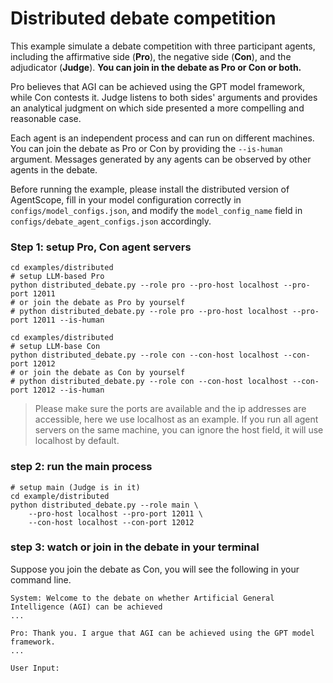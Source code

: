 # Distributed debate competition

This example simulate a debate competition with three participant agents, including the affirmative side (**Pro**), the negative side (**Con**), and the adjudicator (**Judge**).
**You can join in the debate as Pro or Con or both.**

Pro believes that AGI can be achieved using the GPT model framework, while Con contests it.
Judge listens to both sides' arguments and provides an analytical judgment on which side presented a more compelling and reasonable case.

Each agent is an independent process and can run on different machines.
You can join the debate as Pro or Con by providing the `--is-human` argument.
Messages generated by any agents can be observed by other agents in the debate.

Before running the example, please install the distributed version of AgentScope, fill in your model configuration correctly in `configs/model_configs.json`, and modify the `model_config_name` field in `configs/debate_agent_configs.json` accordingly.

### Step 1: setup Pro, Con agent servers

```shell
cd examples/distributed
# setup LLM-based Pro
python distributed_debate.py --role pro --pro-host localhost --pro-port 12011
# or join the debate as Pro by yourself
# python distributed_debate.py --role pro --pro-host localhost --pro-port 12011 --is-human
```

```shell
cd examples/distributed
# setup LLM-base Con
python distributed_debate.py --role con --con-host localhost --con-port 12012
# or join the debate as Con by yourself
# python distributed_debate.py --role con --con-host localhost --con-port 12012 --is-human
```

> Please make sure the ports are available and the ip addresses are accessible, here we use localhost as an example.
> If you run all agent servers on the same machine, you can ignore the host field, it will use localhost by default.

### step 2: run the main process

```shell
# setup main (Judge is in it)
cd example/distributed
python distributed_debate.py --role main \
    --pro-host localhost --pro-port 12011 \
    --con-host localhost --con-port 12012
```

### step 3: watch or join in the debate in your terminal

Suppose you join the debate as Con, you will see the following in your command line.

```text
System: Welcome to the debate on whether Artificial General Intelligence (AGI) can be achieved
...

Pro: Thank you. I argue that AGI can be achieved using the GPT model framework.
...

User Input:
```
